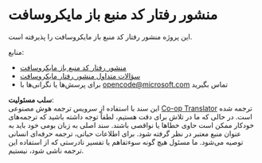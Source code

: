<!--
CO_OP_TRANSLATOR_METADATA:
{
  "original_hash": "c06b12caf3c901eb3156e3dd5b0aea56",
  "translation_date": "2025-07-09T05:43:56+00:00",
  "source_file": "CODE_OF_CONDUCT.md",
  "language_code": "fa"
}
-->
# منشور رفتار کد منبع باز مایکروسافت

این پروژه منشور رفتار کد منبع باز مایکروسافت را پذیرفته است.

منابع:

- [منشور رفتار کد منبع باز مایکروسافت](https://opensource.microsoft.com/codeofconduct/)
- [سؤالات متداول منشور رفتار مایکروسافت](https://opensource.microsoft.com/codeofconduct/faq/)
- برای پرسش‌ها یا نگرانی‌ها با [opencode@microsoft.com](mailto:opencode@microsoft.com) تماس بگیرید

**سلب مسئولیت**:  
این سند با استفاده از سرویس ترجمه هوش مصنوعی [Co-op Translator](https://github.com/Azure/co-op-translator) ترجمه شده است. در حالی که ما در تلاش برای دقت هستیم، لطفاً توجه داشته باشید که ترجمه‌های خودکار ممکن است حاوی خطاها یا نواقصی باشند. سند اصلی به زبان بومی خود باید به عنوان منبع معتبر در نظر گرفته شود. برای اطلاعات حیاتی، ترجمه حرفه‌ای انسانی توصیه می‌شود. ما مسئول هیچ گونه سوءتفاهم یا تفسیر نادرستی که از استفاده این ترجمه ناشی شود، نیستیم.